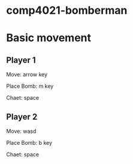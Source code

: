 # comp4021-bomberman
# Basic movement
## Player 1
Move: arrow key

Place Bomb: m key

Chaet: space

## Player 2
Move: wasd

Place Bomb: b key

Chaet: space